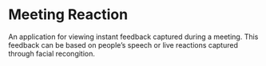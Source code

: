 # Meeting Reaction
An application for viewing instant feedback captured during a meeting. This feedback can be based on people’s speech or live reactions captured through facial recongition.